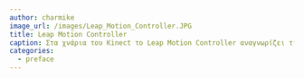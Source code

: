 ```yaml
---
author: charmike
image_url: /images/Leap_Motion_Controller.JPG
title: Leap Motion Controller
caption: Στα χνάρια του Kinect το Leap Motion Controller αναγνωρίζει τις χειρονομίες και στοχεύει σε εφαρμογές Augmented Reality, σε συνδυασμό με AR Headsets.
categories:
  - preface
---
```

